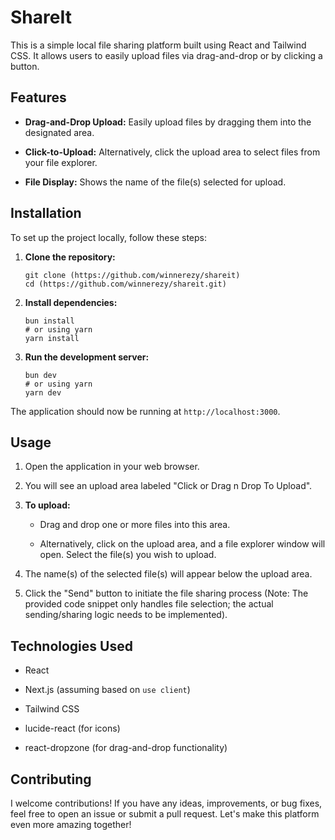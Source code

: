 # ShareIt

This is a simple local file sharing platform built using React and Tailwind CSS. It allows users to easily upload files via drag-and-drop or by clicking a button.

## Features

* **Drag-and-Drop Upload:** Easily upload files by dragging them into the designated area.

* **Click-to-Upload:** Alternatively, click the upload area to select files from your file explorer.

* **File Display:** Shows the name of the file(s) selected for upload.

## Installation

To set up the project locally, follow these steps:

1.  **Clone the repository:**

    ```
    git clone (https://github.com/winnerezy/shareit)
    cd (https://github.com/winnerezy/shareit.git)

    ```

2.  **Install dependencies:**

    ```
    bun install
    # or using yarn
    yarn install

    ```

3.  **Run the development server:**

    ```
    bun dev
    # or using yarn
    yarn dev

    ```

The application should now be running at `http://localhost:3000`.

## Usage

1.  Open the application in your web browser.

2.  You will see an upload area labeled "Click or Drag n Drop To Upload".

3.  **To upload:**

    * Drag and drop one or more files into this area.

    * Alternatively, click on the upload area, and a file explorer window will open. Select the file(s) you wish to upload.

4.  The name(s) of the selected file(s) will appear below the upload area.

5.  Click the "Send" button to initiate the file sharing process (Note: The provided code snippet only handles file selection; the actual sending/sharing logic needs to be implemented).

## Technologies Used

* React

* Next.js (assuming based on `use client`)

* Tailwind CSS

* lucide-react (for icons)

* react-dropzone (for drag-and-drop functionality)

## Contributing

I welcome contributions! If you have any ideas, improvements, or bug fixes, feel free to open an issue or submit a pull request. Let's make this platform even more amazing together!
